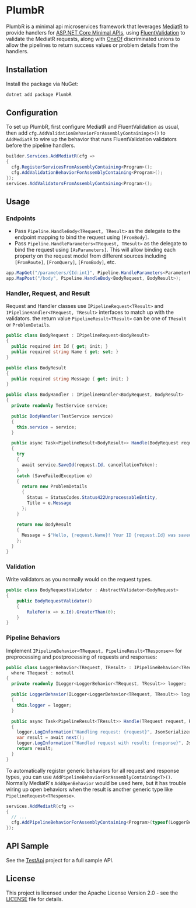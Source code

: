 # PlumbR
PlumbR is a minimal api microservices framework that leverages
[MediatR](https://github.com/jbogard/MediatR) to provide handlers for [ASP.NET
Core Minimal
APIs](https://learn.microsoft.com/en-us/aspnet/core/fundamentals/minimal-apis?view=aspnetcore-8.0),
using [FluentValidation](https://github.com/FluentValidation/FluentValidation)
to validate the MediatR requests, along with
[OneOf](https://github.com/mcintyre321/OneOf) discriminated unions to allow the
pipelines to return success values or problem details from the handlers.

## Installation
Install the package via NuGet:
```bash
dotnet add package PlumbR
```

## Configuration
To set up PlumbR, first configure MediatR and FluentValidation as usual, then
add `cfg.AddValidationBehaviorForAssemblyContaining<>()` to `AddMediatR`
to wire up the behavior that runs FluentValidation validators before the
pipeline handlers.
```csharp
builder.Services.AddMediatR(cfg =>
{
  cfg.RegisterServicesFromAssemblyContaining<Program>();
  cfg.AddValidationBehaviorForAssemblyContaining<Program>();
});
services.AddValidatorsFromAssemblyContaining<Program>();
```

## Usage
### Endpoints
* Pass `Pipeline.HandleBody<TRequest, TResult>` as the delegate to the endpoint
  mapping to bind the request using `[FromBody]`.
* Pass `Pipeline.HandleParameters<TRequest, TResult>` as the delegate to bind
  the request using `[AsParameters]`. This will allow binding each property on
  the request model from different sources including `[FromRoute]`,
  `[FromQuery]`, `[FromBody]`, etc.
```csharp
app.MapGet("/parameters/{Id:int}", Pipeline.HandleParameters<ParameterRequest, ParametersResult>);
app.MapPost("/body", Pipeline.HandleBody<BodyRequest, BodyResult>);
```

### Handler, Request, and Result
Request and Handler classes use `IPipelineRequest<TResult>` and
`IPipelineHandler<TRequest, TResult>` interfaces to match up with the
validators. the return value `PipelineResult<TResult>` can be one of `TResult`
or `ProblemDetails`.
```csharp
public class BodyRequest : IPipelineRequest<BodyResult>
{
  public required int Id { get; init; }
  public required string Name { get; set; }
}

public class BodyResult
{
  public required string Message { get; init; }
}

public class BodyHandler : IPipelineHandler<BodyRequest, BodyResult>
{
  private readonly TestService service;

  public BodyHandler(TestService service)
  {
    this.service = service;
  }

  public async Task<PipelineResult<BodyResult>> Handle(BodyRequest request, CancellationToken cancellationToken)
  {
    try
    {
      await service.SaveId(request.Id, cancellationToken);
    }
    catch (SaveFailedException e)
    {
      return new ProblemDetails
      {
        Status = StatusCodes.Status422UnprocessableEntity,
        Title = e.Message
      };
    }

    return new BodyResult
    {
      Message = $"Hello, {request.Name}! Your ID {request.Id} was saved."
    };
  }
}
```

### Validation
Write validators as you normally would on the request types.
```csharp
public class BodyRequestValidator : AbstractValidator<BodyRequest>
{
    public BodyRequestValidator()
    {
        RuleFor(x => x.Id).GreaterThan(0);
    }
}
```

### Pipeline Behaviors
Implement `IPipelineBehavior<TRequest, PipelineResult<TResponse>>` for
preprocessing and postprocessing of requests and responses:
```csharp
public class LoggerBehavior<TRequest, TResult> : IPipelineBehavior<TRequest, PipelineResult<TResult>>
  where TRequest : notnull
{
  private readonly ILogger<LoggerBehavior<TRequest, TResult>> logger;

  public LoggerBehavior(ILogger<LoggerBehavior<TRequest, TResult>> logger)
  {
    this.logger = logger;
  }

  public async Task<PipelineResult<TResult>> Handle(TRequest request, RequestHandlerDelegate<PipelineResult<TResult>> next, CancellationToken cancellationToken)
  {
    logger.LogInformation("Handling request: {request}", JsonSerializer.Serialize(request));
    var result = await next();
    logger.LogInformation("Handled request with result: {response}", JsonSerializer.Serialize(result));
    return result;
  }
}
```
To automatically register generic behaviors for all request and response types,
you can use `AddPipelineBehaviorForAssemblyContaining<T>()`. Normally MediatR's
`AddOpenBehavior` would be used here, but it has trouble wiring up open
behaviors when the result is another generic type like
`PipelineRequest<TResponse>`.
```csharp
services.AddMediatR(cfg =>
{
  // ...
  cfg.AddPipelineBehaviorForAssemblyContaining<Program>(typeof(LoggerBehavior<,>));
});
```

## API Sample
See the [TestApi](https://github.com/jesse-black/PlumbR/tree/main/test/TestApi)
project for a full sample API.

## License
This project is licensed under the Apache License Version 2.0 - see the
[LICENSE](https://github.com/jesse-black/PlumbR/blob/main/LICENSE) file for
details.

